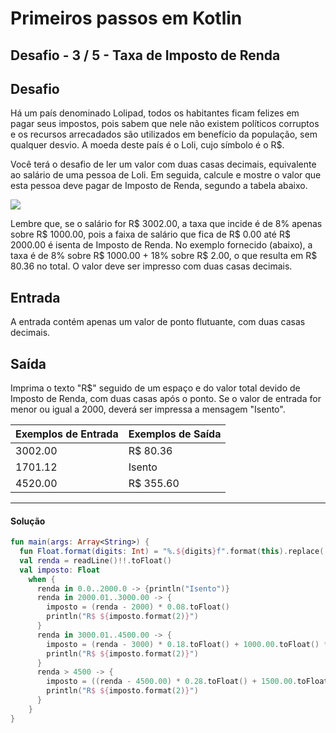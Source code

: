# **Primeiros passos em Kotlin**

## Desafio - **3** **/** 5 **-** **Taxa de Imposto de Renda**

## Desafio

Há um país denominado Lolipad, todos os habitantes ficam felizes em pagar seus impostos, pois sabem que nele não existem políticos corruptos e os recursos arrecadados são utilizados em benefício da população, sem qualquer desvio. A moeda deste país é o Loli, cujo símbolo é o R$.

Você terá o desafio de ler um valor com duas casas decimais, equivalente ao salário de uma pessoa de Loli. Em seguida, calcule e mostre o valor que esta pessoa deve pagar de Imposto de Renda, segundo a tabela abaixo.

 ![](https://resources.urionlinejudge.com.br/gallery/images/problems/UOJ_1051_pt.png)

Lembre que, se o salário for R$ 3002.00, a taxa que incide é de 8% apenas sobre R$ 1000.00, pois a faixa de salário que fica de R$ 0.00 até R$ 2000.00 é isenta de Imposto de Renda. No exemplo fornecido (abaixo), a taxa é de 8% sobre R$ 1000.00 + 18% sobre R$ 2.00, o que resulta em R$ 80.36 no total. O valor deve ser impresso com duas casas decimais.

## Entrada

A entrada contém apenas um valor de ponto flutuante, com duas casas decimais.

## Saída

Imprima o texto "R$" seguido de um espaço e do valor total devido de Imposto de Renda, com duas casas após o ponto. Se o valor de entrada for menor ou igual a 2000, deverá ser impressa a mensagem "Isento".



| Exemplos de Entrada | Exemplos de Saída |
| ------------------- | ----------------- |
| 3002.00             | R$ 80.36          |
| 1701.12             | Isento            |
| 4520.00             | R$ 355.60         |



<hr />

<h4 align="left">Solução</h4>

```kotlin
fun main(args: Array<String>) {
  fun Float.format(digits: Int) = "%.${digits}f".format(this).replace(',','.')
  val renda = readLine()!!.toFloat()
  val imposto: Float
    when {
      renda in 0.0..2000.0 -> {println("Isento")}
      renda in 2000.01..3000.00 -> {
        imposto = (renda - 2000) * 0.08.toFloat()
        println("R$ ${imposto.format(2)}")
      }
      renda in 3000.01..4500.00 -> {
        imposto = (renda - 3000) * 0.18.toFloat() + 1000.00.toFloat() * 0.08.toFloat()
        println("R$ ${imposto.format(2)}")
      }
      renda > 4500 -> {
        imposto = ((renda - 4500.00) * 0.28.toFloat() + 1500.00.toFloat() * 0.18.toFloat() + 1000.00.toFloat() * 0.08.toFloat()).toFloat()
        println("R$ ${imposto.format(2)}")
      }
    }
}
```

